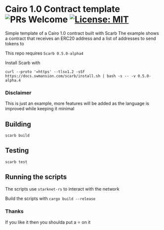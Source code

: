 # Cairo 1.0 Contract template  ![PRs Welcome](https://img.shields.io/badge/PRs-welcome-green.svg) [![License: MIT](https://img.shields.io/badge/License-MIT-yellow.svg)](https://github.com/auditless/cairo-template/blob/main/LICENSE)

Simple template of a Cairo 1.0 contract built with Scarb
The example shows a contract that receives an ERC20 address and a list of addresses to send tokens to

This repo requires `Scarb 0.5.0-alpha4`

Install Scarb with 

`curl --proto '=https' --tlsv1.2 -sSf https://docs.swmansion.com/scarb/install.sh | bash -s -- -v 0.5.0-alpha.4`

### Disclaimer
This is just an example, more features will be added as the language is improved while keeping it minimal

## Building

```
scarb build
```

## Testing

```
scarb test
```

## Running the scripts

The scripts use `starknet-rs` to interact with the network

Build the scripts with `cargo build --release`

### Thanks
If you like it then you shoulda put a ⭐ on it
